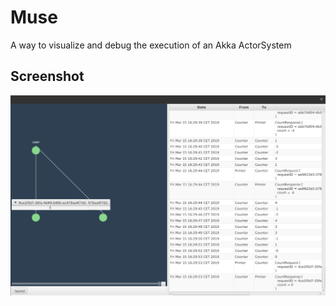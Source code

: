 # Muse
A way to visualize and debug the execution of an Akka ActorSystem 

## Screenshot
![screenshot](Screenshot.png)

